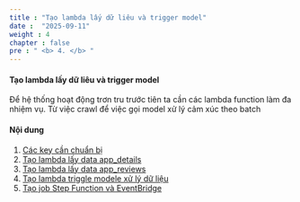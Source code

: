 ```yaml
---
title : "Tạo lambda lấy dữ liêu và trigger model"
date :  "2025-09-11" 
weight : 4
chapter : false
pre : " <b> 4. </b> "
---
```


#### Tạo lambda lấy dữ liêu và trigger model

Để hệ thống hoạt động trơn tru trước tiên ta cần các lambda function làm đa nhiệm vụ. Từ việc crawl để việc gọi model xử lý cảm xúc theo batch


#### Nội dung

1. [Các key cần chuẩn bị]()
2. [Tạo lambda lấy data app_details]()
3. [Tạo lambda lấy data app_reviews]()
4. [Tạo lambda triggle modele xử lý dữ liệu]()
5. [Tạo job Step Function và EventBridge](/4-/4.4/)